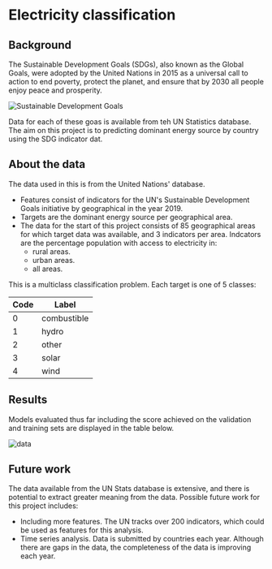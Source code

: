 # Electricity classification

## Background
The Sustainable Development Goals (SDGs), also known as the Global Goals, were adopted by the United Nations in 2015 as a universal call to action to end poverty, protect the planet, and ensure that by 2030 all people enjoy peace and prosperity.

![Sustainable Development Goals](https://i1.wp.com/www.un.org/sustainabledevelopment/wp-content/uploads/2015/12/english_SDG_17goals_poster_all_languages_with_UN_emblem_1.png?fit=728%2C451&ssl=1)

Data for each of these goas is available from teh UN Statistics database. The aim on this project is to predicting dominant energy source by country using the SDG indicator dat.

## About the data

The data used in this is from the United Nations' database. 
- Features consist of indicators for the UN's Sustainable Development Goals initiative by geographical in the year 2019. 
- Targets are the dominant energy source per geographical area.
- The data for the start of this project consists of 85 geographical areas for which target data was available, and 3 indicators per area. Indcators are the percentage population with access to electricity in:
   - rural areas.
   - urban areas.
   - all areas.

This is a multiclass classification problem. Each target is one of 5 classes:

| Code | Label |
|------|-------|
|  0   |  combustible |
|  1   |  hydro |
|  2   |  other |
|  3   |  solar |
|  4   |  wind |

## Results
Models evaluated thus far including the score achieved on the validation and training sets are displayed in the table below.

![data](./presentation/images/results.png)

## Future work
The data available from the UN Stats database is extensive, and there is potential to extract greater meaning from the data. Possible future work for this project includes:

 - Including more features. The UN tracks over 200 indicators, which could be used as features for this analysis.
 - Time series analysis. Data is submitted by countries each year. Although there are gaps in the data, the completeness of the data is improving each year.
